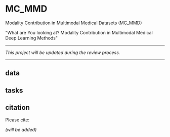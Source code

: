 # MC_MMD
Modality Contribution in Multimodal Medical Datasets (MC_MMD)

"What are You looking at? Modality Contribution in Multimodal Medical Deep Learning Methods"

---

*This project will be updated during the review process.*

---


## data


## tasks


## citation
Please cite:

*(will be added)*
